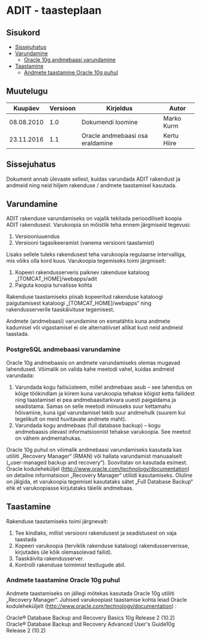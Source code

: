 # ADIT - taasteplaan

## Sisukord

- [Sissejuhatus](#sissejuhatus)
- [Varundamine](#varundamine)
   * [Oracle 10g andmebaasi varundamine](#varundus-oracle)   
- [Taastamine](#taastamine)
   * [Andmete taastamine Oracle 10g puhul](#taaste-oracle)   
   
   
## Muutelugu

| Kuupäev | Versioon | Kirjeldus | Autor |
| --- | --- | --- | --- |
| 08.08.2010 | 1.0 | Dokumendi loomine | Marko Kurm |
| 23.11.2016 | 1.1 | Oracle andmebaasi osa eraldamine | Kertu Hiire |

## Sissejuhatus

Dokument annab ülevaate sellest, kuidas varundada ADIT rakendust ja andmeid ning neid hiljem rakenduse / andmete taastamisel kasutada.

## Varundamine

ADIT rakenduse varundamiseks on vajalik tekitada perioodiliselt koopia ADIT rakendusest. Varukoopia on mõistlik teha ennem järgmiseid tegevusi:

1. Versiooniuuendus
2. Versiooni tagasikeeramist (vanema versiooni taastamist)

Lisaks sellele tuleks rakendusest teha varukoopia regulaarse intervalliga, mis võiks olla kord kuus. Varukoopia tegemiseks toimi järgmiselt:

1. Kopeeri rakendusserveris paiknev rakenduse kataloog „[TOMCAT_HOME]/webapps/adit
2. Paiguta koopia turvalisse kohta

Rakenduse taastamiseks piisab kopeeritud rakenduse kataloogi paigutamisest kataloogi „[TOMCAT_HOME]/webapps“ ning rakendusserverile taaskäivituse tegemisest.

Andmete (andmebaasi) varundamine on esmatähtis kuna andmete kadumisel või vigastamisel ei ole alternatiivset allikat kust neid andmeid taastada. 

<a name="varundus-oracle"></a>
### PostgreSQL andmebaasi varundamine
Oracle 10g andmebaasis on andmete varundamiseks olemas mugavad lahendused. Võimalik on valida kahe meetodi vahel, kuidas andmeid varundada:

1. Varundada kogu failisüsteem, millel andmebaas asub – see lahendus on kõige töökindlam ja kiirem kuna varukoopia tehakse kõigist ketta failidest ning taastamisel ei pea andmebaasitarkvara uuesti paigaldama ja seadistama. Samas on selle meetodi miinuseks suur kettamahu hõivamine, kuna igal varundamisel tekib suur andmehulk (suurem kui tegelikult on meid huvitavate andmete maht).
2. Varundada kogu andmebaas (full database backup) – kogu andmebaasis olevast informatsioonist tehakse varukoopia. See meetod on vähem andmemahukas.

Oracle 10g puhul on võimalik andmebaasi varundamiseks kasutada kas utiliiti „Recovery Manager“ (RMAN) või hallata varundamist manuaalselt („user-managed backup and recovery“). Soovitatav on kasutada esimest. Oracle koduleheküljel (http://www.oracle.com/technology/documentation) on detailne informatsioon „Recovery Manager“ utiliidi kasutamiseks. Oluline on jälgida, et varukoopia tegemisel kasutataks sätet „Full Database Backup“ ehk et varukoopiasse kirjutataks täielik andmebaas.

## Taastamine

Rakenduse taastamiseks toimi järgnevalt: 

1. Tee kindlaks, millist versiooni rakendusest ja seadistusest on vaja taastada
2. Kopeeri varukoopia (terviklik rakenduse kataloog) rakendusserverisse, kirjutades üle kõik olemasolevad failid).
3. Taaskäivita rakendusserver.
4. Kontrolli rakenduse toimimist testlugude abil.

<a name="taaste-oracle"></a>
### Andmete taastamine Oracle 10g puhul

Andmete taastamiseks on jällegi mõtekas kasutada Oracle 10g utiliiti „Recovery Manager“. Juhised varukoopiast taastamise kohta leiad Oracle koduleheküljelt (http://www.oracle.com/technology/documentation) :

Oracle® Database Backup and Recovery Basics 10g Release 2 (10.2)
Oracle® Database Backup and Recovery Advanced User's Guide10g Release 2 (10.2)

